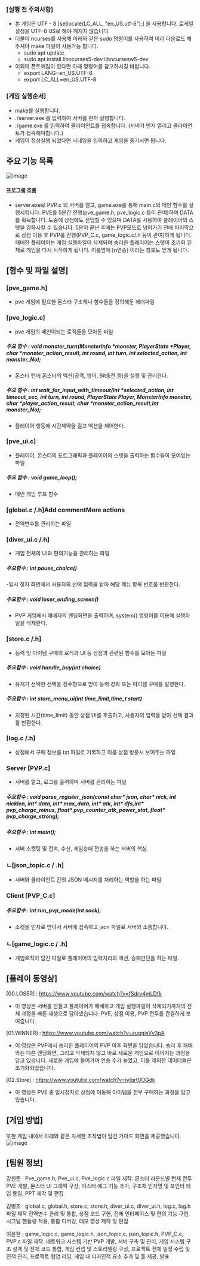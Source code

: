 ### [실행 전 주의사항]
- 본 게임은 UTF - 8 [setlocale(LC_ALL, "en_US.utf-8");] 을 사용합니다. 로케일 설정을 UTF-8 US로 해야 깨지지 않습니다.
- 더불어 ncurses를 사용해 아래와 같은 sudo 명령어를 사용하여 미리 다운로드 해주셔야 make 파일이 사용가능 합니다.
    - sudo apt update
    - sudo apt install libncurses5-dev libncursesw5-dev
- 이외의 폰트깨짐이 있다면 아래 명령어를 참고하시길 바랍니다.
    - export LANG=en_US.UTF-8
    - export LC_ALL=en_US.UTF-8

### [게임 실행순서]
 - make를 실행합니다.
 - ./server.exe 를 입력하여 서버를 먼저 실행합니다.
 - ./game.exe 를 입력하여 클라이언트를 접속합니다. (서버가 먼저 열리고 클라이언트가 접속해야합니다.)
 - 게임이 정상실행 되었다면 닉네임을 입력하고 게임을 즐기시면 됩니다.

## 주요 기능 목록

![image](https://github.com/user-attachments/assets/4533fc41-96d2-422c-affa-cfbad8aab846)

#### 프로그램 흐름
 - server.exe로 PVP.c 의 서버를 열고, game.exe를 통해 main.c의 메인 함수를 실행시킵니다. PVE를 5분간 진행(pve_game.h, pve_logic.c 등이 관여)하며 DATA를 획득합니다. 도중에 상점에도 진입할 수 있으며 DATA를 사용하여 플레이어의 스텟을 강화시킬 수 있습니다. 5분이 끝난 후에는 PVP모드로 넘어가기 전에 마지막으로 상점 이용 후 PVP를 진행(PVP_C.c, game_logic.c/.h 등이 관여)하게 됩니다. 패배한 플레이어는 게임 실행파일이 삭제되며 승리한 플레이어는 스텟이 초기화 된 채로 게임을 다시 시작하게 됩니다. 이름옆에 [n연승] 이라는 칭호도 얻게 됩니다.

## [함수 및 파일 설명]

### [pve_game.h]
- pve 게임에 필요한 몬스터 구조체나 함수들을 정의해둔 헤더파일

### [pve_logic.c]
- pve 게임의 메인이되는 로직들을 모아둔 파일
##### 주요 함수 : void monster_turn(MonsterInfo *monster, PlayerState *Player, char *monster_action_result, int round, int turn, int selected_action, int monster_No);
 - 몬스터 턴에 몬스터의 액션(공격, 방어, Bit충전 등)을 실행 및 관리한다.

##### 주요 함수 : int wait_for_input_with_timeout(int *selected_action, int timeout_sec, int turn, int round, PlayerState Player, MonsterInfo monster, char *player_action_result, char *monster_action_result,int monster_No);
 - 플레이어 행동에 시간제약을 걸고 액션을 제어한다.

### [pve_ui.c]
 - 플레이어, 몬스터의 도트그래픽과 플레이어의 스텟을 출력하는 함수들이 모여있는 파일

##### 주요 함수 : void game_loop();
- 메인 게임 루프 함수

### [global.c /.h]Add commentMore actions
- 전역변수를 관리하는 파일
    
### [diver_ui.c /.h]
- 게임 전체의 UI와 편의기능을 관리하는 파일
##### 주요함수 : int pause_choice()
-일시 정지 화면에서 사용자의 선택 입력을 받아 해당 메뉴 항목 번호를 반환한다.
##### 주요함수 : void loser_ending_screen() 
- PVP 게임에서 패배자의 엔딩화면을 출력하며,  system() 명령어를 이용해 실행파일을 삭제한다.


### [store.c /.h]
- 능력 및 아이템 구매의 로직과 UI 등 상점과 관련된 함수를 모아둔 파일
##### 주요함수 : void handle_buy(int choice)
 - 유저가 선택한 선택을 정수형으로 받아 능력 강화 또는 아이템 구매를 실행한다.
##### 주요함수 : int store_menu_ui(int time_limit,time_t start)     
 - 지정된 시간(time_limit) 동안 상점 UI를 호출하고, 사용자의 입력을 받아 선택 결과를 반환한다.

### [log.c /.h]
- 상점에서 구매 정보를 txt 파일로 기록하고 이를 상점 방문시 보여주는 파일

### Server [PVP.c]
 - 서버를 열고, 로그를 출력하며 서버를 관리하는 파일
##### 주요함수 : void parse_register_json(const char* json, char* nick, int nicklen, int* data, int* max_data, int* atk, int* dfs,int* pvp_charge_minus, float* pvp_counter_atk_power_stat, float* pvp_charge_strong); 
##### 주요함수 : int main();
 - 서버 소켓팅 및 접속, 수신, 게임승패 전송을 하는 서버의 핵심.

### ㄴ[json_topic.c / .h]
 - 서버와 클라이언트 간의 JSON 메시지를 처리하는 역할을 하는 파일

### Client [PVP_C.c]
##### 주요함수 : int run_pvp_mode(int sock);
 - 소켓을 인자로 받아서 서버에 접속하고 json 파일로 서버와 소통합니다.
### ㄴ[game_logic.c / .h]
 - 게임로직이 담긴 파일로 플레이어의 입력처리와 액션, 승패판단을 하는 파일.

## [플레이 동영상]

[00.LOSER] : https://www.youtube.com/watch?v=fSdrv4mLDfk 

- 이 영상은 서버를 만들고 플레이어가 패배하고 게임 실행파일이 삭제되기까지의 전체 과정을 빠른 재생으로 담아냈습니다. 
PVE, 상점 이용, PVP 전투를 간결하게 보여줍니다.

[01.WINNER] : https://www.youtube.com/watch?v=zuqgisVv3pA
 - 이 영상은 PVP에서 승리한 플레이어의 PVP 이후 화면을 담았습니다. 
승리 후 패배와는 다른 엔딩화면, 그리고 삭제되지 않고 바로 새로운 게임으로 이어지는 과정을 담고 있습니다. 
새로운 게임에 들어가며 연승 수가 늘었고, 이를 제외한 데이터들은 초기화되었습니다.

[02.Store] : https://www.youtube.com/watch?v=jyIqrt0OGdk
- 이 영상은 PVE 중 일시정지로 상점에 이동해 아이템을 전부 구매하는 과정을 담고 있습니다.


 ## [게임 방법]

 또한 게임 내에서 아래와 같은 자세한 조작법이 담긴 가이드 화면을 제공했습니다.
 ![image](https://github.com/user-attachments/assets/3e4f3dcd-e9aa-4023-b1fe-6aa4105ecdc5)


 ## [팀원 정보]

 강원준 
:  Pve_game.h, Pve_ui.c, Pve_logic.c 파일 제작.
 몬스터 라운드별 턴제 전투 PVE 개발, 몬스터 UI 그래픽 구상, 이스터 에그 기능 추가, 구조체 인자명 및 포인터 타입 통일, PPT 제작 및 편집

김병조 
: global.c, global.h, store.c, store.h, diver_ui.c, diver_ui.h, log.c, log.h 파일 제작
 전역변수 관리 및 통합, 상점 코드 구현, 전체 인터페이스 및 편의 기능 구현, 시그널 핸들링 적용, 통합 디버깅, 
데모 영상 제작 및 편집

이윤한 
: game_logic.c, game_logic.h, json_topic.c, json_topic.h, PVP_C.c, PVP.c 파일 제작.
 네트워크 시스템 기반 PVP 개발, 서버 구축 및 관리, 게임 시스템 구조 설계 및 전체 코드 통합, 게임 컨셉 및 
스토리텔링 구상, 프로젝트 전체 일정 수립 및 진척 관리, 프로젝트 협업 리딩, 게임  내 디자인적 요소 추가 및 툴 제공, 발표
